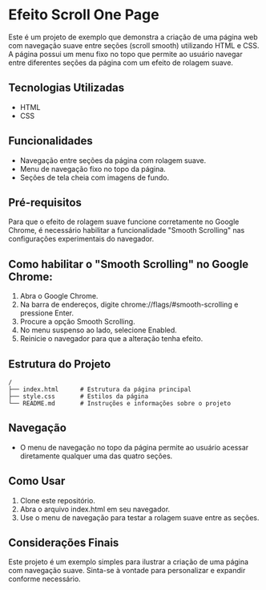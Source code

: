 # Efeito Scroll One Page

Este é um projeto de exemplo que demonstra a criação de uma página web com navegação suave entre seções (scroll smooth) utilizando HTML e CSS. A página possui um menu fixo no topo que permite ao usuário navegar entre diferentes seções da página com um efeito de rolagem suave.

## Tecnologias Utilizadas

- HTML
- CSS

## Funcionalidades

- Navegação entre seções da página com rolagem suave.
- Menu de navegação fixo no topo da página.
- Seções de tela cheia com imagens de fundo.

## Pré-requisitos

Para que o efeito de rolagem suave funcione corretamente no Google Chrome, é necessário habilitar a funcionalidade "Smooth Scrolling" nas configurações experimentais do navegador.

## Como habilitar o "Smooth Scrolling" no Google Chrome:

1. Abra o Google Chrome.
2. Na barra de endereços, digite chrome://flags/#smooth-scrolling e pressione Enter.
3. Procure a opção Smooth Scrolling.
4. No menu suspenso ao lado, selecione Enabled.
5. Reinicie o navegador para que a alteração tenha efeito.

## Estrutura do Projeto

```
/
├── index.html      # Estrutura da página principal
├── style.css       # Estilos da página
└── README.md       # Instruções e informações sobre o projeto
```

## Navegação
- O menu de navegação no topo da página permite ao usuário acessar diretamente qualquer uma das quatro seções.

## Como Usar
1. Clone este repositório.
2. Abra o arquivo index.html em seu navegador.
3. Use o menu de navegação para testar a rolagem suave entre as seções.

## Considerações Finais
Este projeto é um exemplo simples para ilustrar a criação de uma página com navegação suave. Sinta-se à vontade para personalizar e expandir conforme necessário.


  
